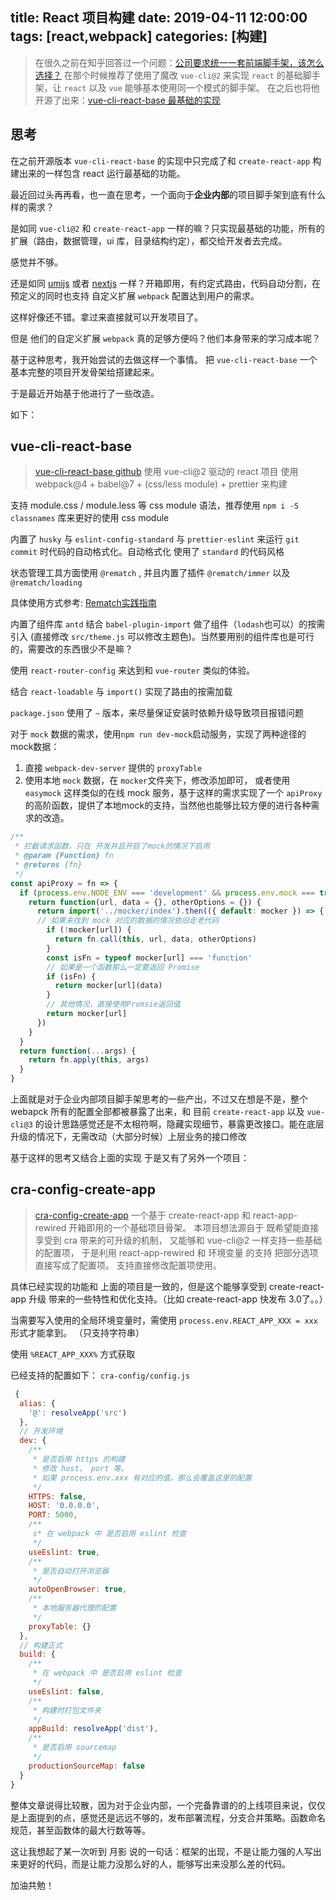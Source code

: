 title: React 项目构建
date: 2019-04-11 12:00:00
tags: [react,webpack]
categories: [构建]
---

> 在很久之前在知乎回答过一个问题：[公司要求统一一套前端脚手架，该怎么选择？](https://www.zhihu.com/question/263620922/answer/273687900) 在那个时候推荐了使用了魔改 `vue-cli@2` 来实现 `react` 的基础脚手架，让 `react` 以及 `vue` 能够基本使用同一个模式的脚手架。
> 在之后也将他开源了出来：[vue-cli-react-base 最基础的实现](https://github.com/guowenfh/vue-cli-react-base/tree/base)

 <!-- more -->
## 思考

在之前开源版本 `vue-cli-react-base` 的实现中只完成了和 `create-react-app` 构建出来的一样包含 react 运行最基础的功能。

最近回过头再再看，也一直在思考，一个面向于**企业内部**的项目脚手架到底有什么样的需求？

是如同 `vue-cli@2` 和 `create-react-app` 一样的嘛？只实现最基础的功能，所有的扩展（路由，数据管理，ui 库，目录结构约定），都交给开发者去完成。

感觉并不够。

还是如同 [umijs](https://umijs.org/zh/guide/) 或者 [nextjs](https://nextjs.org/docs/) 一样？开箱即用，有约定式路由，代码自动分割，在预定义的同时也支持 自定义扩展 `webpack` 配置达到用户的需求。

这样好像还不错。拿过来直接就可以开发项目了。

但是 他们的自定义扩展 `webpack` 真的足够方便吗？他们本身带来的学习成本呢？

基于这种思考，我开始尝试的去做这样一个事情。 把 `vue-cli-react-base` 一个基本完整的项目开发骨架给搭建起来。


于是最近开始基于他进行了一些改造。

如下：

## vue-cli-react-base

> [vue-cli-react-base github](https://github.com/guowenfh/vue-cli-react-base/)
> 使用 vue-cli@2 驱动的 react 项目
> 使用 webpack@4 + babel@7 + (css/less module) + prettier 来构建

支持 module.css / module.less 等 css module 语法，推荐使用 `npm i -S classnames` 库来更好的使用 css module

内置了 `husky` 与 `eslint-config-standard` 与 `prettier-eslint` 来运行 `git commit` 时代码的自动格式化。自动格式化 使用了 `standard` 的代码风格

状态管理工具方面使用 `@rematch` , 并且内置了插件 `@rematch/immer` 以及 `@rematch/loading`

具体使用方式参考: [Rematch实践指南](https://rematch.gitbook.io/handbook/cha-jian)

内置了组件库 `antd` 结合 `babel-plugin-import` 做了组件（`lodash`也可以）的按需引入 (直接修改 `src/theme.js` 可以修改主题色)。当然要用别的组件库也是可行的，需要改的东西很少不是嘛？

使用 `react-router-config` 来达到和 `vue-router` 类似的体验。

结合 `react-loadable` 与 `import()` 实现了路由的按需加载

`package.json` 使用了 `~` 版本，来尽量保证安装时依赖升级导致项目报错问题

对于 `mock` 数据的需求，使用`npm run dev-mock`启动服务，实现了两种途径的mock数据：
1. 直接 `webpack-dev-server` 提供的 `proxyTable`
2. 使用本地 `mock` 数据，在 `mocker`文件夹下，修改添加即可， 或者使用 `easymock` 这样类似的在线 mock 服务，基于这样的需求实现了一个 `apiProxy` 的高阶函数，提供了本地mock的支持，当然他也能够比较方便的进行各种需求的改造。

```js
/**
 * 拦截请求函数，只在 开发并且开启了mock的情况下启用
 * @param {Function} fn
 * @returns {fn}
 */
const apiProxy = fn => {
  if (process.env.NODE_ENV === 'development' && process.env.mock === true) {
    return function(url, data = {}, otherOptions = {}) {
      return import('../mocker/index').then(({ default: mocker }) => {
      // 如果未找到 mock 对应的数据的情况依旧走老代码
        if (!mocker[url]) {
          return fn.call(this, url, data, otherOptions)
        }
        const isFn = typeof mocker[url] === 'function'
        // 如果是一个函数那么一定要返回 Promise
        if (isFn) {
          return mocker[url](data)
        }
        // 其他情况，直接使用Promsie返回值
        return mocker[url]
      })
    }
  }
  return function(...args) {
    return fn.apply(this, args)
  }
}
```

上面就是对于企业内部项目脚手架思考的一些产出，不过又在想是不是，整个 webapck 所有的配置全部都被暴露了出来，和 目前 `create-react-app` 以及 `vue-cli@3` 的设计思路感觉还是不太相符啊，隐藏实现细节，暴露更改接口。能在底层升级的情况下，无需改动（大部分时候）上层业务的接口修改

基于这样的思考又结合上面的实现 于是又有了另外一个项目：

## cra-config-create-app

> [cra-config-create-app](https://github.com/guowenfh/cra-config-create-app)
> 一个基于 create-react-app 和 react-app-rewired 开箱即用的一个基础项目骨架。
> 本项目想法源自于 既希望能直接享受到 cra 带来的可升级的机制，
> 又能够和 vue-cli@2 一样支持一些基础的配置项，
> 于是利用 react-app-rewired 和 环境变量 的支持 把部分选项直接写成了配置项。
> 支持直接修改配置项使用。

具体已经实现的功能和 上面的项目是一致的，但是这个能够享受到 create-react-app 升级 带来的一些特性和优化支持。（比如 create-react-app 快发布 3.0了。。）

当需要写入使用的全局环境变量时，需使用 `process.env.REACT_APP_XXX = xxx` 形式才能拿到。 （只支持字符串）

使用 `%REACT_APP_XXX%` 方式获取

已经支持的配置如下： `cra-config/config.js`

```js
 {
  alias: {
    '@': resolveApp('src')
  },
  // 开发环境
  dev: {
    /**
     * 是否启用 https 的构建
     * 修改 host， port 等。
     * 如果 process.env.xxx 有对应的值，那么会覆盖这里的配置
     */
    HTTPS: false,
    HOST: '0.0.0.0',
    PORT: 5000,
    /**
     s* 在 webpack 中 是否启用 eslint 检查
     */
    useEslint: true,
    /**
     * 是否自动打开浏览器
     */
    autoOpenBrowser: true,
    /**
     * 本地服务器代理的配置
     */
    proxyTable: {}
  },
  // 构建正式
  build: {
    /**
     * 在 webpack 中 是否启用 eslint 检查
     */
    useEslint: false,
    /**
     * 构建时打包文件夹
     */
    appBuild: resolveApp('dist'),
    /**
     * 是否启用 sourcemap
     */
    productionSourceMap: false
  }
}
```


整体文章说得比较散，因为对于企业内部，一个完备靠谱的的上线项目来说，仅仅是上面提到的点，感觉还是远远不够的，发布部署流程，分支合并策略。函数命名规范，甚至函数体的最大行数等等。

这让我想起了某一次听到 月影 说的一句话：框架的出现，不是让能力强的人写出来更好的代码，而是让能力没那么好的人，能够写出来没那么差的代码。

加油共勉！
